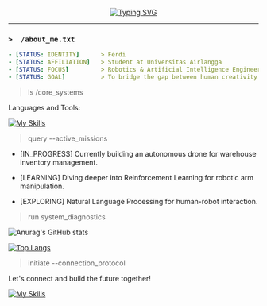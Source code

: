 <p align="center">
  <a href="https://github.com/maamonnn">
    <img src="https://readme-typing-svg.herokuapp.com?font=Fira+Code&size=22&pause=1000&color=00FF00&center=true&width=500&lines=%3E+Booting+Ferdi's+Profile...;%3E+Executing+command%3A+whoami;%3E+Welcome!+I'm+Ferdi%2C+the+human+behind+this+terminal." alt="Typing SVG" />
  </a>
</p>

---

### `>  /about_me.txt`
```yaml
- [STATUS: IDENTITY]      > Ferdi
- [STATUS: AFFILIATION]   > Student at Universitas Airlangga
- [STATUS: FOCUS]         > Robotics & Artificial Intelligence Engineering
- [STATUS: GOAL]          > To bridge the gap between human creativity and machine intelligence.
```
> ls /core_systems

Languages and Tools:

[![My Skills](https://skillicons.dev/icons?i=python,c,cpp,javascript,nodejs,react,express&theme=dark)](https://skillicons.dev)
> query --active_missions

- [IN_PROGRESS] Currently building an autonomous drone for warehouse inventory management.

- [LEARNING] Diving deeper into Reinforcement Learning for robotic arm manipulation.

- [EXPLORING] Natural Language Processing for human-robot interaction.

> run system_diagnostics

![Anurag's GitHub stats](https://github-readme-stats.vercel.app/api?username=maamonnn&show_icons=true&theme=dark)

[![Top Langs](https://github-readme-stats.vercel.app/api/top-langs/?username=maamonnn&layout=compact&theme=tokyonight&hide=html,css)](https://github.com/anuraghazra/github-readme-stats)

> initiate --connection_protocol

Let's connect and build the future together!

[![My Skills](https://skillicons.dev/icons?i=gmail,linkedin&theme=dark)](https://skillicons.dev)



